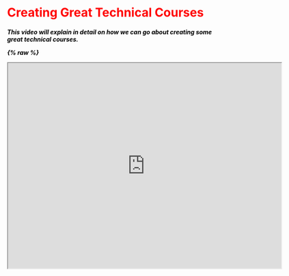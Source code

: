 
<h1 style="color:red;"> Creating Great Technical Courses

<h5 style="color:black;"> This video will explain in detail on how we can go about creating some great technical courses.

{% raw %}


<iframe src="https://drive.google.com/file/d/0B7WrhFqfMcogTTJsSDVHNWdWY1k/preview" width="640" height="480"></iframe> 
